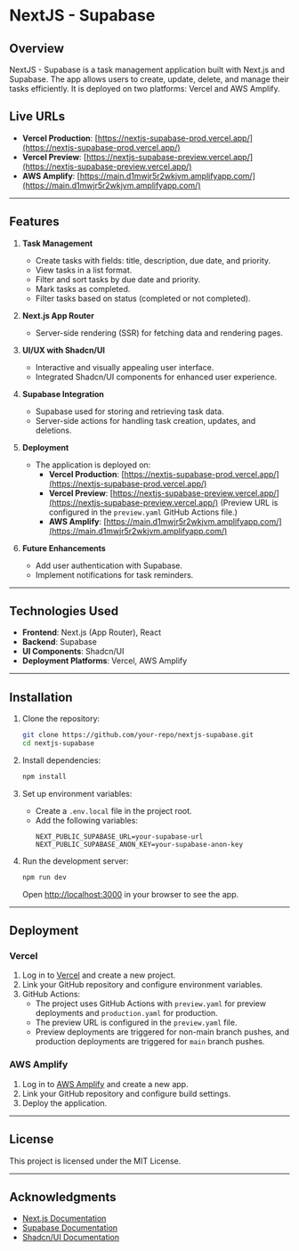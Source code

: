 # NextJS - Supabase

## Overview

NextJS - Supabase is a task management application built with Next.js and Supabase. The app allows users to create, update, delete, and manage their tasks efficiently. It is deployed on two platforms: Vercel and AWS Amplify.

## Live URLs

- **Vercel Production**: [https://nextjs-supabase-prod.vercel.app/](https://nextjs-supabase-prod.vercel.app/)
- **Vercel Preview**: [https://nextjs-supabase-preview.vercel.app/](https://nextjs-supabase-preview.vercel.app/)
- **AWS Amplify**: [https://main.d1mwjr5r2wkjvm.amplifyapp.com/](https://main.d1mwjr5r2wkjvm.amplifyapp.com/)

---

## Features

1. **Task Management**
   - Create tasks with fields: title, description, due date, and priority.
   - View tasks in a list format.
   - Filter and sort tasks by due date and priority.
   - Mark tasks as completed.
   - Filter tasks based on status (completed or not completed).

2. **Next.js App Router**
   - Server-side rendering (SSR) for fetching data and rendering pages.

3. **UI/UX with Shadcn/UI**
   - Interactive and visually appealing user interface.
   - Integrated Shadcn/UI components for enhanced user experience.

4. **Supabase Integration**
   - Supabase used for storing and retrieving task data.
   - Server-side actions for handling task creation, updates, and deletions.

5. **Deployment**
   - The application is deployed on:
     - **Vercel Production**: [https://nextjs-supabase-prod.vercel.app/](https://nextjs-supabase-prod.vercel.app/)
     - **Vercel Preview**: [https://nextjs-supabase-preview.vercel.app/](https://nextjs-supabase-preview.vercel.app/) (Preview URL is configured in the `preview.yaml` GitHub Actions file.)
     - **AWS Amplify**: [https://main.d1mwjr5r2wkjvm.amplifyapp.com/](https://main.d1mwjr5r2wkjvm.amplifyapp.com/)

6. **Future Enhancements**
   - Add user authentication with Supabase.
   - Implement notifications for task reminders.

---

## Technologies Used

- **Frontend**: Next.js (App Router), React
- **Backend**: Supabase
- **UI Components**: Shadcn/UI
- **Deployment Platforms**: Vercel, AWS Amplify

---

## Installation

1. Clone the repository:

   ```bash
   git clone https://github.com/your-repo/nextjs-supabase.git
   cd nextjs-supabase
   ```

2. Install dependencies:

   ```bash
   npm install
   ```

3. Set up environment variables:
   - Create a `.env.local` file in the project root.
   - Add the following variables:
     ```env
     NEXT_PUBLIC_SUPABASE_URL=your-supabase-url
     NEXT_PUBLIC_SUPABASE_ANON_KEY=your-supabase-anon-key
     ```

4. Run the development server:

   ```bash
   npm run dev
   ```

   Open [http://localhost:3000](http://localhost:3000) in your browser to see the app.

---

## Deployment

### Vercel

1. Log in to [Vercel](https://vercel.com/) and create a new project.
2. Link your GitHub repository and configure environment variables.
3. GitHub Actions:
   - The project uses GitHub Actions with `preview.yaml` for preview deployments and `production.yaml` for production.
   - The preview URL is configured in the `preview.yaml` file.
   - Preview deployments are triggered for non-main branch pushes, and production deployments are triggered for `main` branch pushes.

### AWS Amplify

1. Log in to [AWS Amplify](https://aws.amazon.com/amplify/) and create a new app.
2. Link your GitHub repository and configure build settings.
3. Deploy the application.

---

## License

This project is licensed under the MIT License.

---

## Acknowledgments

- [Next.js Documentation](https://nextjs.org/docs)
- [Supabase Documentation](https://supabase.com/docs)
- [Shadcn/UI Documentation](https://ui.shadcn.dev/)
